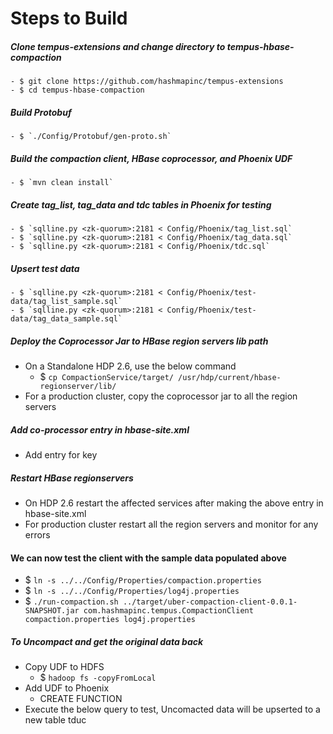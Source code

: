 # Steps to Build

##### Clone tempus-extensions and change directory to _tempus-hbase-compaction_ 
    - $ git clone https://github.com/hashmapinc/tempus-extensions
    - $ cd tempus-hbase-compaction
##### Build Protobuf
    - $ `./Config/Protobuf/gen-proto.sh`
##### Build the compaction client, HBase coprocessor, and Phoenix UDF
    - $ `mvn clean install`
##### Create tag_list, tag_data and tdc tables in Phoenix for testing 
    - $ `sqlline.py <zk-quorum>:2181 < Config/Phoenix/tag_list.sql`
    - $ `sqlline.py <zk-quorum>:2181 < Config/Phoenix/tag_data.sql`
    - $ `sqlline.py <zk-quorum>:2181 < Config/Phoenix/tdc.sql`
##### Upsert test data
    - $ `sqlline.py <zk-quorum>:2181 < Config/Phoenix/test-data/tag_list_sample.sql`
    - $ `sqlline.py <zk-quorum>:2181 < Config/Phoenix/test-data/tag_data_sample.sql`
##### Deploy the Coprocessor Jar to HBase region servers lib path
- On a Standalone HDP 2.6, use the below command
    - $ `cp CompactionService/target/ /usr/hdp/current/hbase-regionserver/lib/`
- For a production cluster, copy the coprocessor jar to all the region servers
##### Add co-processor entry in hbase-site.xml
- Add entry for key
##### Restart HBase regionservers
- On HDP 2.6 restart the affected services after making the above entry in hbase-site.xml
- For production cluster restart all the region servers and monitor for any errors 
#### We can now test the client with the sample data populated above  
- $ `ln -s ../../Config/Properties/compaction.properties`
- $ `ln -s ../../Config/Properties/log4j.properties`
- $ `./run-compaction.sh ../target/uber-compaction-client-0.0.1-SNAPSHOT.jar com.hashmapinc.tempus.CompactionClient compaction.properties log4j.properties`
##### To Uncompact and get the original data back
- Copy UDF to HDFS
    - $ `hadoop fs -copyFromLocal `
- Add UDF to Phoenix
    - CREATE FUNCTION
- Execute the below query to test, Uncomacted data will be upserted to a new table tduc



